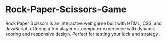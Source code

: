 # Rock-Paper-Scissors-Game
 Rock Paper Scissors is an interactive web game built with HTML, CSS, and JavaScript, offering a fun player vs. computer experience with dynamic scoring and responsive design. Perfect for testing your luck and strategy .
